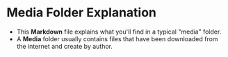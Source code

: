 # **Media Folder Explanation**

- This **Markdown** file explains what you'll find in a typical "media" folder.
- A **Media** folder usually contains files that have been downloaded from the internet and create by author.

